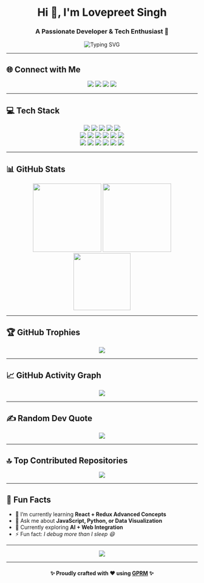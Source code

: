
<!-- 🌟 Awesome GitHub Profile README 🌟 -->
<h1 align="center">Hi 👋, I'm Lovepreet Singh</h1>
<h3 align="center">A Passionate Developer & Tech Enthusiast 🚀</h3>

<p align="center">
  <img src="https://readme-typing-svg.herokuapp.com?font=Fira+Code&size=22&pause=1000&color=9B59B6&width=435&lines=Full+Stack+Web+Developer;Python+Data+Analyst;Open+Source+Contributor;Tech+Explorer+%F0%9F%9A%80" alt="Typing SVG" />
</p>

---

## 🌐 **Connect with Me**
<p align="center">
  <a href="https://www.instagram.com/lovely_dehar/"><img src="https://img.shields.io/badge/Instagram-%23E4405F.svg?style=for-the-badge&logo=Instagram&logoColor=white"/></a>
  <a href="https://www.linkedin.com/in/lovepreet-singh-6200a8287/"><img src="https://img.shields.io/badge/LinkedIn-%230077B5.svg?style=for-the-badge&logo=linkedin&logoColor=white"/></a>
  <a href="https://www.reddit.com/u/lovely_dehar/s/AWQfkAWOmK"><img src="https://img.shields.io/badge/Reddit-%23FF4500.svg?style=for-the-badge&logo=Reddit&logoColor=white"/></a>
  <a href="mailto:lovepreetsingh73437@gmail.com"><img src="https://img.shields.io/badge/Email-D14836?style=for-the-badge&logo=gmail&logoColor=white"/></a>
</p>

---

## 💻 **Tech Stack**
<p align="center">
  <!-- Languages -->
  <img src="https://img.shields.io/badge/C-%2300599C.svg?style=for-the-badge&logo=c&logoColor=white"/>
  <img src="https://img.shields.io/badge/C++-%2300599C.svg?style=for-the-badge&logo=c%2B%2B&logoColor=white"/>
  <img src="https://img.shields.io/badge/Python-%233776AB.svg?style=for-the-badge&logo=python&logoColor=white"/>
  <img src="https://img.shields.io/badge/HTML5-%23E34F26.svg?style=for-the-badge&logo=html5&logoColor=white"/>
  <img src="https://img.shields.io/badge/CSS3-%231572B6.svg?style=for-the-badge&logo=css3&logoColor=white"/>
  <br/>
  <!-- Frameworks -->
  <img src="https://img.shields.io/badge/React-%2320232a.svg?style=for-the-badge&logo=react&logoColor=%2361DAFB"/>
  <img src="https://img.shields.io/badge/Vite-%23646CFF.svg?style=for-the-badge&logo=vite&logoColor=white"/>
  <img src="https://img.shields.io/badge/Redux-%23593d88.svg?style=for-the-badge&logo=redux&logoColor=white"/>
  <img src="https://img.shields.io/badge/Node.js-6DA55F?style=for-the-badge&logo=node.js&logoColor=white"/>
  <img src="https://img.shields.io/badge/TailwindCSS-%2338B2AC.svg?style=for-the-badge&logo=tailwind-css&logoColor=white"/>
  <img src="https://img.shields.io/badge/Bootstrap-%238511FA.svg?style=for-the-badge&logo=bootstrap&logoColor=white"/>
  <br/>
  <!-- Tools -->
  <img src="https://img.shields.io/badge/Git-%23F05033.svg?style=for-the-badge&logo=git&logoColor=white"/>
  <img src="https://img.shields.io/badge/GitHub-%23181717.svg?style=for-the-badge&logo=github&logoColor=white"/>
  <img src="https://img.shields.io/badge/Pandas-%23150458.svg?style=for-the-badge&logo=pandas&logoColor=white"/>
  <img src="https://img.shields.io/badge/Numpy-%23013243.svg?style=for-the-badge&logo=numpy&logoColor=white"/>
  <img src="https://img.shields.io/badge/Matplotlib-%23ffffff.svg?style=for-the-badge&logo=Matplotlib&logoColor=black"/>
  <img src="https://img.shields.io/badge/Plotly-%233F4F75.svg?style=for-the-badge&logo=plotly&logoColor=white"/>
</p>

---

## 📊 **GitHub Stats**
<p align="center">
  <img src="https://github-readme-stats.vercel.app/api?username=Lovelydehar3&theme=midnight-purple&hide_border=false&include_all_commits=true&count_private=true" height="180em"/>
  <img src="https://github-readme-streak-stats.herokuapp.com/?user=Lovelydehar3&theme=midnight-purple&hide_border=false" height="180em"/>
  <img src="https://github-readme-stats.vercel.app/api/top-langs/?username=Lovelydehar3&theme=midnight-purple&layout=compact&hide_border=false" height="150em"/>
</p>

---

## 🏆 **GitHub Trophies**
<p align="center">
  <img src="https://github-profile-trophy.vercel.app/?username=Lovelydehar3&theme=dracula&no-frame=false&no-bg=false&margin-w=5"/>
</p>

---

## 📈 **GitHub Activity Graph**
<p align="center">
  <img src="https://github-readme-activity-graph.vercel.app/graph?username=Lovelydehar3&theme=react-dark&hide_border=false"/>
</p>

---

## ✍️ **Random Dev Quote**
<p align="center">
  <img src="https://quotes-github-readme.vercel.app/api?type=horizontal&theme=dark"/>
</p>

---

## 🔝 **Top Contributed Repositories**
<p align="center">
  <img src="https://github-contributor-stats.vercel.app/api?username=Lovelydehar3&limit=5&theme=tokyonight&combine_all_yearly_contributions=true"/>
</p>

---

## 🧠 **Fun Facts**
- 🔭 I’m currently learning **React + Redux Advanced Concepts**
- 💬 Ask me about **JavaScript, Python, or Data Visualization**
- 🌱 Currently exploring **AI + Web Integration**
- ⚡ Fun fact: *I debug more than I sleep 😄*

---

<p align="center">
  <img src="https://visitcount.itsvg.in/api?id=Lovelydehar3&label=Profile%20Views&color=6&icon=5&pretty=true" />
</p>

---

<h4 align="center">✨ Proudly crafted with ❤️ using <a href="https://gprm.itsvg.in">GPRM</a> ✨</h4>
